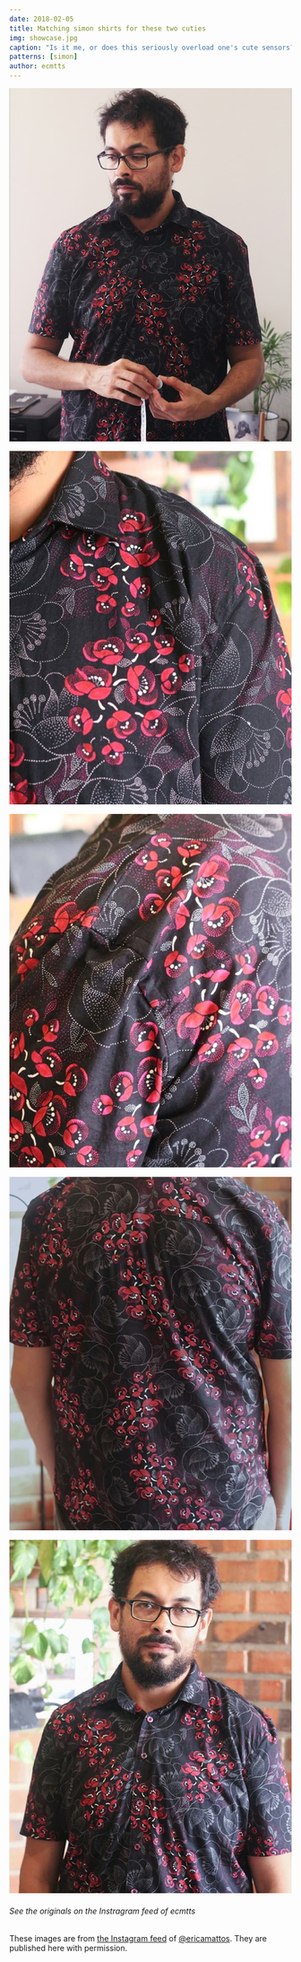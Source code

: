 ```yaml
---
date: 2018-02-05
title: Matching simon shirts for these two cuties
img: showcase.jpg
caption: "Is it me, or does this seriously overload one's cute sensors?"
patterns: [simon]
author: ecmtts
---
```

![Model + tapemeasure](view2.jpg)

![That fabric is gorgeous](view3.jpg)

![Shoulder slope](view4.jpg)

![View from the back](view5.jpg)

![Hi camera](view6.jpg)

<Note>

###### See the originals on the Instragram feed of ecmtts

These images are from 
[the Instagram feed](https://www.instagram.com/ecmtts/)
of [@ericamattos](/users/ericamattos).
They are published here with permission.

</Note>
